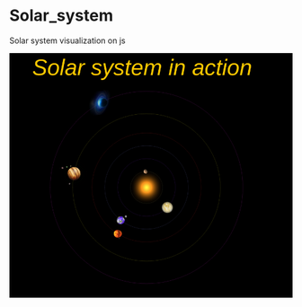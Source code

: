 # Solar_system
Solar system visualization on js 


<a href="https://editor.p5js.org/megalosslj/full/NXkFnurfM"> <img src="solar_sys.png"></img> </a>
